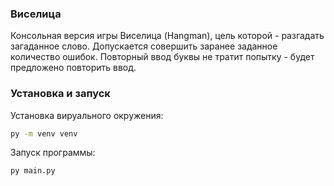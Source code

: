 ### Виселица
Консольная версия игры Виселица (Hangman), цель которой - разгадать загаданное слово. Допускается совершить заранее заданное количество ошибок. Повторный ввод буквы не тратит попытку - будет предложено повторить ввод.

### Установка и запуск

Установка вируального окружения:
```sh
py -m venv venv
```

Запуск программы:
```sh
py main.py
```
